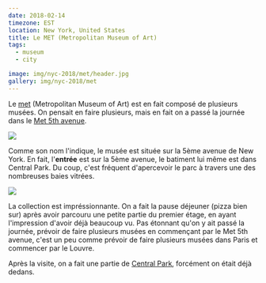 ```yaml
---
date: 2018-02-14
timezone: EST
location: New York, United States
title: Le MET (Metropolitan Museum of Art)
tags:
  - museum
  - city

image: img/nyc-2018/met/header.jpg
gallery: img/nyc-2018/met
---
```


Le [met](https://www.metmuseum.org) (Metropolitan Museum of Art) est en fait 
composé de plusieurs musées. On pensait en faire plusieurs, mais en fait on a passé la 
journée dans le [Met 5th avenue](https://www.metmuseum.org/visit/met-fifth-avenue). 

![](img/nyc-2018/met/IMG_4744.jpg)

Comme son nom l'indique, le musée est située sur la 5ème avenue de New York. 
En fait, l'<strong>entrée</strong> est sur la 5ème avenue, le batiment 
lui même est dans Central Park. Du coup, c'est fréquent d'apercevoir le 
parc à travers une des nombreuses baies vitrées. 

![](img/nyc-2018/met/IMG_4924.jpg)

La collection est impréssionnante. On a fait la pause déjeuner (pizza bien sur)
après avoir parcouru une petite partie du premier étage, en ayant l'impression
d'avoir déjà beaucoup vu. Pas étonnant qu'on y ait passé la journée, prévoir 
de faire plusieurs musées en commençant par le Met 5th avenue, c'est un 
peu comme prévoir de faire plusieurs musées dans Paris et commencer par 
le Louvre. 

Après la visite, on a fait une partie de [Central Park](central-park), 
forcément on était déjà dedans. 
